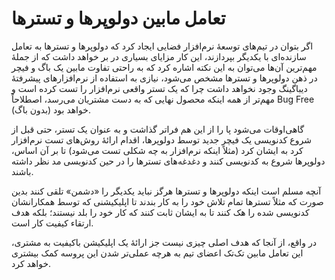 # تعامل مابین دولوپرها و تسترها

اگر بتوان در تیم‌های توسعهٔ نرم‌افزار فضایی ایجاد کرد که دولوپرها و تسترها به تعامل سازنده‌ای با یکدیگر بپردازند، این کار مزایای بسیاری در بر خواهد داشت که از جملهٔ مهم‌ترین آن‌ها می‌توان به این نکته اشاره کرد که به راحتی تفاوت مابین یک باگ و فیچر در ذهن دولوپرها و تسترها مشخص می‌شود، نیازی به استفاده از نرم‌افزارهای پیشرفتهٔ دیباگینگ وجود نخواهد داشت چرا که یک تستر واقعی نرم‌افزار را تست کرده است و مهم‌تر از همه اینکه محصول نهایی که به دست مشتریان می‌رسد، اصطلاحاً Bug Free (بدون باگ) خواهد بود.

گاهی‌اوقات می‌شود پا را از این هم فراتر گذاشت و به عنوان یک تستر، حتی قبل از شروع کدنویسی یک فیچر جدید توسط دولوپرها، اقدام ارائهٔ روش‌های تست نرم‌افزار کرد به ایشان کرد (مثلاً اینکه نرم‌افزار به چه شکلی تست می‌شود) تا بر آن اساس، دولوپرها شروع به کدنویسی کنند و دغدغه‌های تسترها را در حین کدنویسی مد نظر داشته باشند.

آنچه مسلم است اینکه دولوپرها و تسترها هرگز نباید یکدیگر را «دشمن» تلقی کنند بدین صورت که مثلاً تسترها تمام تلاش خود را به کار بندند تا اپلیکیشنی که توسط همکارانشان کدنویسی شده را هک کنند تا به ایشان ثابت کنند که کار خود را بلد نیستند؛ بلکه هدف ارتقاء کیفیت کار است.

در واقع، از آنجا که هدف اصلی چیزی نیست جز ارائهٔ یک اپلیکیشن باکیفیت به مشتری، این تعامل مابین تک‌تک اعضای تیم به هرچه عملی‌تر شدن این پروسه کمک بیشتری خواهد کرد.

